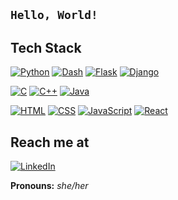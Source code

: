 ## `Hello, World!`

## Tech Stack
[![Python](https://img.shields.io/badge/-Python-3776AB?style=flat-square&logo=python&logoColor=ffffff)](https://www.python.org/)
[![Dash](https://img.shields.io/badge/-Dash-434d74?style=flat-square&logo=dash&logoColor=ffffff)](https://dash.plotly.com/)
[![Flask](https://img.shields.io/badge/-Flask-000000?style=flat-square&logo=Flask&logoColor=ffffff)](https://flask.palletsprojects.com/)
[![Django](https://img.shields.io/badge/-Django-092E20?style=flat-square&logo=Django&logoColor=ffffff)](https://www.djangoproject.com/)

[![C](https://img.shields.io/badge/-C-4553ae?style=flat-square&logo=C&logoColor=ffffff)]()
[![C++](https://img.shields.io/badge/-C++-044d8d?style=flat-square&logo=c%2B%2B&logoColor=ffffff)](http://www.cplusplus.org/)
[![Java](https://img.shields.io/badge/-Java-e1292f?style=flat-square&logo=Java&logoColor=ffffff)](https://www.java.com/)

[![HTML](https://img.shields.io/badge/-HTML-E44D26?style=flat-square&logo=html5&logoColor=ffffff)](https://html.spec.whatwg.org/multipage/)
[![CSS](https://img.shields.io/badge/-CSS-2565AE?style=flat-square&logo=css3&logoColor=ffffff)](https://www.w3.org/standards/webdesign/htmlcss)
[![JavaScript](https://img.shields.io/badge/-JavaScript-%23F7DF1C?style=flat-square&logo=javascript&logoColor=000000&labelColor=%23F7DF1C&color=%23FFCE5A)](https://www.javascript.com/)
[![React](https://img.shields.io/badge/-React-000000?style=flat-square&logo=react&logoColor=61DBFB)](https://reactjs.org/)

## Reach me at
[![LinkedIn](https://img.shields.io/badge/linkedin-006192.svg?style=for-the-badge&logo=linkedin&logoColor=ffffff)](https://www.linkedin.com/in/xvidviii/)

**Pronouns:** *she/her*

<!--
Here are some ideas to get you started:
- 🔭 I’m currently working on ...
- 🌱 I’m currently learning ...
- 👯 I’m looking to collaborate on ...
- 🤔 I’m looking for help with ...
- 💬 Ask me about ...
- 📫 How to reach me: ...
- 😄 Pronouns: ...
- ⚡ Fun fact: ...
-->
